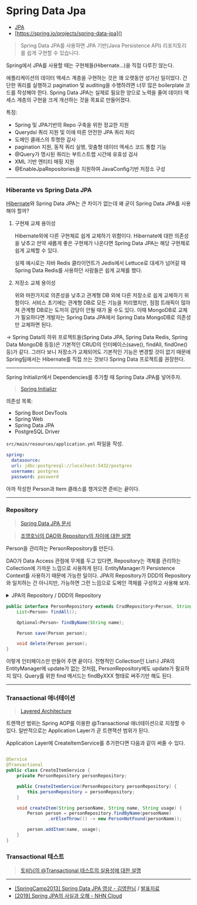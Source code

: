 # Spring Data Jpa

* [JPA](../java/jpa.md)
* [https://spring.io/projects/spring-data-jpa]()

> Spring Data JPA를 사용하면 JPA 기반(Java Persistence API) 리포지토리를 쉽게 구현할 수 있습니다.
>
Spring에서 JPA를 사용할 때는 구현체들(Hibernate...)을 직접 다루진 않는다.

애플리케이션의 데이터 액세스 계층을 구현하는 것은 꽤 오랫동안 성가신 일이었다. 간단한 쿼리를 실행하고 pagination 및 auditing을 수행하려면 너무 많은 boilerplate 코드를 작성해야 한다.
Spring Data JPA는 실제로 필요한 양으로 노력을 줄여 데이터 액세스 계층의 구현을 크게 개선하는 것을 목표로 만들어졌다.

특징:

* Spring 및 JPA기반의 Repo 구축을 위한 정교한 지원
* Querydsl 쿼리 지원 및 이에 따른 안전한 JPA 쿼리 처리
* 도메인 클래스의 투명한 감사
* pagination 지원, 동적 쿼리 실행, 맞춤형 데이터 액세스 코드 통합 기능
* @Query가 명시된 쿼리는 부트스트랩 시간에 유효성 검사
* XML 기반 엔티티 매핑 지원
* @EnableJpaRepositories을 지원하여 JavaConfig기반 저장소 구성

---

### Hiberante vs Spring Data JPA

[Hibernate](hibernate.md)와 Spring Data JPA는 큰 차이가 없는데 왜 굳이 Spring Data JPA를 사용해야 할까?

1. 구현체 교체 용이성

   Hibernate외에 다른 구현체로 쉽게 교체하기 위함이다. Hibernate에 대한 의존성을 낮추고 만약 새롭게 좋은 구현체가 나온다면 Spring Data JPA는 해당 구현체로 쉽게 교체할 수 있다.

   실제 예시로는 자바 Redis 클라이언트가 Jedis에서 Lettuce로 대세가 넘어갈 때 Spring Data Redis를 사용하던 사람들은 쉽게 교체를 했다.


2. 저장소 교체 용이성

   위와 마찬가지로 의존성을 낮추고 관계형 DB 외에 다른 저장소로 쉽게 교체하기 위함이다. 서비스 초기에는 관계형 DB로 모든 기능을 처리했지만, 점점 트래픽이 많아져 관계형 DB로는 도저히 감당이 안될 때가 올
   수도 있다. 이때 MongoDB로 교체가 필요하다면 개발자는 Spring Data JPA에서 Spring Data MongoDB로 의존성만 교체하면 된다.

→ Spring Data의 하위 프로젝트들(Spring Data JPA, Spring Data Redis, Spring Data MongoDB 등등)은 기본적인 CRUD의 인터페이스(save(), findAll,
findOne() 등)가 같다. 그러다 보니 저장소가 교체되어도 기본적인 기능은 변경할 것이 없기 때문에 Spring팀에서는 Hibernate를 직접 쓰는 것보다 Spring Data 프로젝트를 권장한다.

---

Spring Initializr에서 Dependencies를 추가할 때 Spring Data JPA를 넣어주자.

> [Spring Initializr](https://start.spring.io/)
>

의존성 목록:

- Spring Boot DevTools
- Spring Web
- Spring Data JPA
- PostgreSQL Driver

`src/main/resources/application.yml` 파일을 작성.

```yml
spring:
  datasource:
  url: jdbc:postgresql://localhost:5432/postgres
  username: postgres
  password: password
```

아까 작성한 Person과 Item 클래스를 챙겨오면 준비는 끝이다.


---

### Repository

> [Spring Data JPA 문서](https://docs.spring.io/spring-data/jpa/docs/current/reference/html/)
>

> [조영호님의 DAO와 Repository의 차이에 대한 설명](http://aeternum.egloos.com/1160846)
>

Person을 관리하는 PersonRepository를 만든다.

DAO가 Data Access 관점에 무게를 두고 있다면, Repository는 객체를 관리하는 Collection에 가까운 느낌으로 사용하게 된다.
EntityManager가 Persistence Context를 사용하기 때문에 가능한 일이다. JPA의 Repository가 DDD의 Repository와 일치하는 건 아니지만, 가능하면 그런 느낌으로 도메인
객체를 구성하고 사용해 보자.

<details><summary>JPA의 Repository / DDD의 Repository</summary>

`JPA Repository`와 [DDD (Domain-Driven Design)](../architecture/domainModelPattern.md)의 `Repository`는 데이터 액세스를 다루는 두 가지
다른 개념이며, 아래는 이들 간의 주요 차이를 설명합니다.

### 차이점:

- **패턴의 관점:**
    - `JPA Repository`는 주로 기술적인 측면에서의 패턴으로, 데이터베이스 액세스를 간소화하는 데 중점을 둡니다.
    - `DDD의 Repository`는 도메인 주도 설계에서의 개념으로, 도메인 객체와의 상호 작용에 중점을 둡니다.

- **목적:**
    - `JPA Repository`는 데이터베이스 액세스를 편리하게 만들기 위해 사용됩니다.
    - `DDD의 Repository`는 도메인 레이어를 데이터베이스와 분리하여 도메인 객체에 집중할 수 있도록 하는 데 사용됩니다.

- **포괄성:**
    - `JPA Repository`는 주로 데이터베이스 액세스와 관련된 작업을 다룹니다.
    - `DDD의 Repository`는 도메인 모델에서의 도메인 객체와의 상호 작용을 다룹니다.

두 Repository의 개념은 서로 다른 관점에서의 데이터 액세스를 나타내며, 애플리케이션의 요구 사항과 아키텍처에 따라 혼용되기도 합니다.

</details>

```java
public interface PersonRepository extends CrudRepository<Person, String> {
    List<Person> findAll();

    Optional<Person> findByName(String name);

    Person save(Person person);

    void delete(Person person);
}
```

이렇게 인터페이스만 만들어 주면 끝이다. 전형적인 Collection인 List나 JPA의 EntityManager에 update가 없는 것처럼, PersonRepository에도 update가 필요하지 않다.
Query를 위한 find 메서드는 findByXXX 형태로 써주기만 해도 된다.


---

### Transactional 애너테이션

> [Layered Architecture](https://wikibook.co.kr/article/layered-architecture/)
>

트랜잭션 범위는 Spring AOP를 이용한 @Transactional 애너테이션으로 지정할 수 있다. 일반적으로는 Application Layer가 곧 트랜잭션 범위가 된다.

Application Layer에 CreateItemService를 추가한다면 다음과 같이 써줄 수 있다.

```java

@Service
@Transactional
public class CreateItemService {
    private PersonRepository personRepository;

    public CreateItemService(PersonRepository personRepository) {
        this.personRepository = personRepository;
    }

    void createItem(String personName, String name, String usage) {
        Person person = personRepository.findByName(personName)
                .orElseThrow(() -> new PersonNotFound(personName));

        person.addItem(name, usage);
    }
}
```

### Transactional 테스트

> [토비님의 @Transactional 테스트의 실용성에 대한 설명](https://www.inflearn.com/questions/792383)
>

---

- [[SpringCamp2013] Spring Data JPA 영상 - 김영한님](https://www.youtube.com/watch?v=OOO4H3BAetU) / [발표자료](https://www.slideshare.net/zipkyh/spring-datajpa)
- [[2019] Spring JPA의 사실과 오해 - NHN Cloud](https://www.youtube.com/watch?v=rYj8PLIE6-k&t=2s)